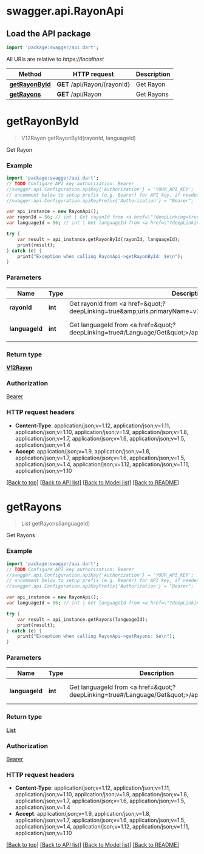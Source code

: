 # swagger.api.RayonApi

## Load the API package
```dart
import 'package:swagger/api.dart';
```

All URIs are relative to *https://localhost*

Method | HTTP request | Description
------------- | ------------- | -------------
[**getRayonById**](RayonApi.md#getRayonById) | **GET** /api/Rayon/{rayonId} | Get Rayon
[**getRayons**](RayonApi.md#getRayons) | **GET** /api/Rayon | Get Rayons


# **getRayonById**
> V12Rayon getRayonById(rayonId, languageId)

Get Rayon

### Example 
```dart
import 'package:swagger/api.dart';
// TODO Configure API key authorization: Bearer
//swagger.api.Configuration.apiKey{'Authorization'} = 'YOUR_API_KEY';
// uncomment below to setup prefix (e.g. Bearer) for API key, if needed
//swagger.api.Configuration.apiKeyPrefix{'Authorization'} = "Bearer";

var api_instance = new RayonApi();
var rayonId = 56; // int | Get rayonId from <a href=\"?deepLinking=true&amp;urls.primaryName=v1.2#/Rayon/Get\">/api/Rayon</a>
var languageId = 56; // int | Get languageId from <a href=\"?deepLinking=true#/Language/Get\">/api/Language</a>

try { 
    var result = api_instance.getRayonById(rayonId, languageId);
    print(result);
} catch (e) {
    print("Exception when calling RayonApi->getRayonById: $e\n");
}
```

### Parameters

Name | Type | Description  | Notes
------------- | ------------- | ------------- | -------------
 **rayonId** | **int**| Get rayonId from &lt;a href&#x3D;\&quot;?deepLinking&#x3D;true&amp;amp;urls.primaryName&#x3D;v1.2#/Rayon/Get\&quot;&gt;/api/Rayon&lt;/a&gt; | 
 **languageId** | **int**| Get languageId from &lt;a href&#x3D;\&quot;?deepLinking&#x3D;true#/Language/Get\&quot;&gt;/api/Language&lt;/a&gt; | [optional] [default to 0]

### Return type

[**V12Rayon**](V12Rayon.md)

### Authorization

[Bearer](../README.md#Bearer)

### HTTP request headers

 - **Content-Type**: application/json;v=1.12, application/json;v=1.11, application/json;v=1.10, application/json;v=1.9, application/json;v=1.8, application/json;v=1.7, application/json;v=1.6, application/json;v=1.5, application/json;v=1.4
 - **Accept**: application/json;v=1.9, application/json;v=1.8, application/json;v=1.7, application/json;v=1.6, application/json;v=1.5, application/json;v=1.4, application/json;v=1.12, application/json;v=1.11, application/json;v=1.10

[[Back to top]](#) [[Back to API list]](../README.md#documentation-for-api-endpoints) [[Back to Model list]](../README.md#documentation-for-models) [[Back to README]](../README.md)

# **getRayons**
> List<V12Rayon> getRayons(languageId)

Get Rayons

### Example 
```dart
import 'package:swagger/api.dart';
// TODO Configure API key authorization: Bearer
//swagger.api.Configuration.apiKey{'Authorization'} = 'YOUR_API_KEY';
// uncomment below to setup prefix (e.g. Bearer) for API key, if needed
//swagger.api.Configuration.apiKeyPrefix{'Authorization'} = "Bearer";

var api_instance = new RayonApi();
var languageId = 56; // int | Get languageId from <a href=\"?deepLinking=true#/Language/Get\">/api/Language</a>

try { 
    var result = api_instance.getRayons(languageId);
    print(result);
} catch (e) {
    print("Exception when calling RayonApi->getRayons: $e\n");
}
```

### Parameters

Name | Type | Description  | Notes
------------- | ------------- | ------------- | -------------
 **languageId** | **int**| Get languageId from &lt;a href&#x3D;\&quot;?deepLinking&#x3D;true#/Language/Get\&quot;&gt;/api/Language&lt;/a&gt; | [optional] [default to 0]

### Return type

[**List<V12Rayon>**](V12Rayon.md)

### Authorization

[Bearer](../README.md#Bearer)

### HTTP request headers

 - **Content-Type**: application/json;v=1.12, application/json;v=1.11, application/json;v=1.10, application/json;v=1.9, application/json;v=1.8, application/json;v=1.7, application/json;v=1.6, application/json;v=1.5, application/json;v=1.4
 - **Accept**: application/json;v=1.9, application/json;v=1.8, application/json;v=1.7, application/json;v=1.6, application/json;v=1.5, application/json;v=1.4, application/json;v=1.12, application/json;v=1.11, application/json;v=1.10

[[Back to top]](#) [[Back to API list]](../README.md#documentation-for-api-endpoints) [[Back to Model list]](../README.md#documentation-for-models) [[Back to README]](../README.md)

